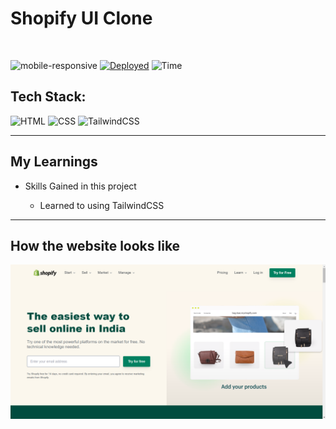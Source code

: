# Shopify UI Clone

<br/>

![mobile-responsive](https://img.shields.io/badge/Mobile%20Responsive-Yes-green)
[![Deployed](https://img.shields.io/badge/Deployed-Yes-green)](#)
![Time](https://img.shields.io/badge/Time%20Taken-13hrs-green)

## Tech Stack:

![HTML](https://img.shields.io/badge/html-3670A0?style=for-the-badge&logo=html5&logoColor=white)
![CSS](https://img.shields.io/badge/CSS-%234ea94b.svg?style=for-the-badge&logo=css3&logoColor=white)
![TailwindCSS](https://img.shields.io/badge/TailwindCSS-%0f172a.svg?style=for-the-badge&logo=tailwindcss3&logoColor=green)

---

## My Learnings

-   Skills Gained in this project

    -   Learned to using TailwindCSS

---

## How the website looks like

![Desktop](Shopify.png)
